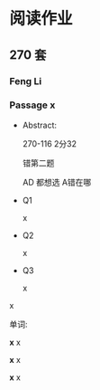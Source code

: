 # 阅读作业

## 270 套

### Feng Li

### Passage x

- Abstract:

  270-116 2分32 

  错第二题  

  AD 都想选 A错在哪

- Q1

  x

- Q2

  x

- Q3

  x

x

单词:

**x** x

**x** x

**x** x